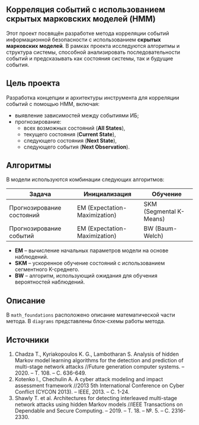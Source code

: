 ## Корреляция событий с использованием скрытых марковских моделей (HMM)
Этот проект посвящён разработке метода корреляции событий информационной безопасности с использованием **скрытых марковских моделей**. В рамках проекта исследуются алгоритмы и структура системы, способной анализировать последовательности событий и предсказывать как состояния системы, так и будущие события.

## Цель проекта

Разработка концепции и архитектуры инструмента для корреляции событий с помощью HMM, включая:

- выявление зависимостей между событиями ИБ;
- прогнозирование:
  - всех возможных состояний (**All States**),
  - текущего состояния (**Current State**),
  - следующего состояния (**Next State**),
  - следующего события (**Next Observation**).

## Алгоритмы

В модели используются комбинации следующих алгоритмов:

| Задача | Инициализация | Обучение |
|--------|----------------|----------|
| Прогнозирование состояний | EM (Expectation-Maximization) | SKM (Segmental K-Means) |
| Прогнозирование событий   | EM (Expectation-Maximization) | BW (Baum-Welch)         |

- **EM** – вычисление начальных параметров модели на основе наблюдений.
- **SKM** – ускоренное обучение состояний с использованием сегментного K-среднего.
- **BW** – алгоритм, использующий ожидания для обучения вероятностей наблюдений.

## Описание

В `math_foundations` расположено описание математической части метода.
В `diagrams` представлены блок-схемы работы метода.

## Источники

1. Chadza T., Kyriakopoulos K. G., Lambotharan S. Analysis of hidden Markov model learning algorithms for the detection and prediction of multi-stage network attacks //Future generation computer systems. – 2020. – Т. 108. – С. 636-649.
2. Kotenko I., Chechulin A. A cyber attack modeling and impact assessment framework //2013 5th International Conference on Cyber Conflict (CYCON 2013). – IEEE, 2013. – С. 1-24.
3. Shawly T. et al. Architectures for detecting interleaved multi-stage network attacks using hidden Markov models //IEEE Transactions on Dependable and Secure Computing. – 2019. – Т. 18. – №. 5. – С. 2316-2330.
